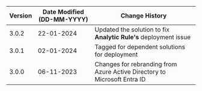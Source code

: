 | **Version** | **Date Modified (DD-MM-YYYY)** | **Change History**                                                         |
|-------------|--------------------------------|----------------------------------------------------------------------------|
| 3.0.2       | 22-01-2024                     | Updated the solution to fix **Analytic Rule's** deployment issue                             |
| 3.0.1       | 02-01-2024                     | Tagged for dependent solutions for deployment                              |
| 3.0.0       | 06-11-2023                     | Changes for rebranding from Azure Active Directory to Microsoft Entra ID   |
         
                                                                                                                 
